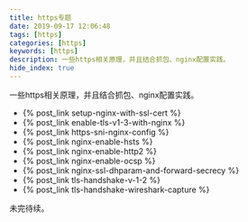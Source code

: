 ```yaml
---
title: https专题
date: 2019-09-17 12:06:48
tags: [https]
categories: [https]
keywords: [https]
description: 一些https相关原理，并且结合抓包、nginx配置实践。
hide_index: true
---
```


一些https相关原理，并且结合抓包、nginx配置实践。
- {% post_link setup-nginx-with-ssl-cert %}
- {% post_link enable-tls-v1-3-with-nginx %}
- {% post_link https-sni-nginx-config %}
- {% post_link nginx-enable-hsts %}
- {% post_link nginx-enable-http2 %}
- {% post_link nginx-enable-ocsp %}
- {% post_link nginx-ssl-dhparam-and-forward-secrecy %}
- {% post_link tls-handshake-v-1-2 %}
- {% post_link tls-handshake-wireshark-capture %}

未完待续。